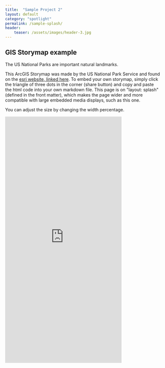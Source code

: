 ```yaml
---
title:  "Sample Project 2"
layout: default
category: "spotlight"
permalink: /sample-splash/
header:
    teaser: /assets/images/header-3.jpg
---
```


## GIS Storymap example

The US National Parks are important natural landmarks. 

This ArcGIS Storymap was made by the US National Park Service and found on the [esri website, linked here](https://storymaps.arcgis.com/). To embed your own storymap, simply click the triangle of three dots in the corner (share button) and copy and paste the html code into your own markdown file. This page is on "layout: splash" (defined in the front matter), which makes the page wider and more compatible with large embedded media displays, such as this one.

You can adjust the size by changing the width percentage.

<iframe width="75%" height="800px" src="https://story.maps.arcgis.com/apps/Cascade/index.html?appid=f4fd10e5f8d24d0eb7a02e33fa4c03f5" frameborder="0" scrolling="yes">
    
<br>
<br>

  
